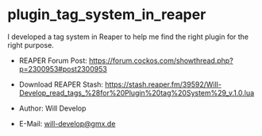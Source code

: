# plugin_tag_system_in_reaper
I developed a tag system in Reaper to help me find the right plugin for the right purpose.

- REAPER Forum Post: https://forum.cockos.com/showthread.php?p=2300953#post2300953
- Download REAPER Stash: https://stash.reaper.fm/39592/Will-Develop_read_tags_%28for%20Plugin%20tag%20System%29_v.1.0.lua

- Author: Will Develop 
- E-Mail: will-develop@gmx.de
